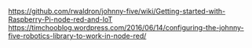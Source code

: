 https://github.com/rwaldron/johnny-five/wiki/Getting-started-with-Raspberry-Pi-node-red-and-IoT
https://timchooblog.wordpress.com/2016/06/14/configuring-the-johnny-five-robotics-library-to-work-in-node-red/